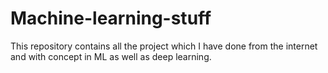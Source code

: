 # Machine-learning-stuff
This repository contains all the project which I have done from the internet and with concept in ML as well as deep learning.
